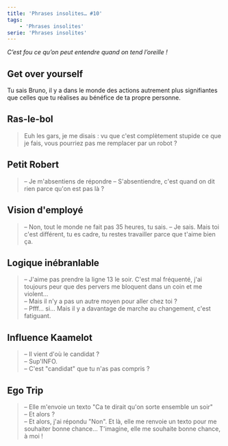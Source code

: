 ```yaml
---
title: 'Phrases insolites… #10'
tags:
    - 'Phrases insolites'
serie: 'Phrases insolites'
---
```


_C’est fou ce qu’on peut entendre quand on tend l’oreille !_

<!-- more -->

## Get over yourself

Tu sais Bruno, il y a dans le monde des actions autrement plus signifiantes que
celles que tu réalises au bénéfice de ta propre personne.

## Ras-le-bol

> Euh les gars, je me disais : vu que c'est complètement stupide ce que je fais,
> vous pourriez pas me remplacer par un robot ?

## Petit Robert

> – Je m'absentiens de répondre – S'absentiendre, c'est quand on dit rien parce
> qu'on est pas là ?

## Vision d'employé

> – Non, tout le monde ne fait pas 35 heures, tu sais. – Je sais. Mais toi c'est
> différent, tu es cadre, tu restes travailler parce que t'aime bien ça.

## Logique inébranlable

> – J'aime pas prendre la ligne 13 le soir. C'est mal fréquenté, j'ai toujours
> peur que des pervers me bloquent dans un coin et me violent…  
> – Mais il n'y a pas un autre moyen pour aller chez toi ?  
> – Pfff… si… Mais il y a davantage de marche au changement, c'est fatiguant.

## Influence Kaamelot

> – Il vient d'où le candidat ?  
> – Sup'INFO.  
> – C'est "candidat" que tu n'as pas compris ?

## Ego Trip

> – Elle m'envoie un texto "Ca te dirait qu'on sorte ensemble un soir"  
> – Et alors ?  
> – Et alors, j'ai répondu "Non". Et là, elle me renvoie un texto pour me
> souhaiter bonne chance… T'imagine, elle me souhaite bonne chance, à moi !
